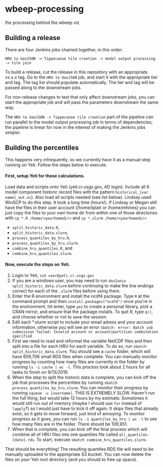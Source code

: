 # wbeep-processing
the processing behind the wbeep viz

## Building a release

There are four Jenkins jobs chained together, in this order:

`HRU to GeoJSON -> Tippecanoe tile creation -> model output processing -> tile join`

To build a release, cut the release in this repository with an appropriate vx.x.x tag.  Go to the `HRU to GeoJSON` job, and start it with the appropriate tier and tag.  The tag list should populate automatically.  The tier and tag will be passed along to the downstream jobs.  

For non-release changes to test that only affect downstream jobs, you can start the appropriate job and will pass the parameters downstream the same way.  

The `HRU to GeoJSON -> Tippecanoe tile creation` part of the pipeline can run parallel to the model output processing job in terms of dependencies; the pipeline is linear for now in the interest of making the Jenkins jobs simpler.  

## Building the percentiles

This happens very infrequently, so we currently have it as a manual step running on Yeti. Follow the steps below to execute.

#### First, setup Yeti for these calculations.

Load data and scripts onto Yeti (yeti.cr.usgs.gov, AD login). Include all 6 model component historic record files with the pattern `historical_[var name]_out.nc`). Also load all scripts needed (see list below). Lindsay used WinSCP to do this step. It took a long time (hours!). If Lindsay or Megan still have the files in their user account (/home/lplatt or /home/mhines) you can just copy the files to your own home dir from within one of those directories with `cp *.R /home/<yourhomedir>` and `cp *.slurm /home/<yourhomedir>`

* `split_historic_data.R`, 
* `split_historic_data.slurm`, 
* `process_quantiles_by_hru.R`, 
* `process_quantiles_by_hru.slurm`
* `combine_hru_quantiles.R`, and
* `combine_hru_quantiles.slurm`.

#### Now, execute the steps on Yeti.

1. Login to Yeti, `ssh user@yeti.cr.usgs.gov`
1. If you are a windows user, you may need to run `dos2unix split_historic_data.slurm` before continuing to make the line endings correct for each of the `.slurm` files before using them.
1. Enter the R environment and install the ncdf4 package. Type `R` at the command prompt and then `install.packages("ncdf4")` once you're in the environment, hit enter, type `yes` to create a personal library, pick a CRAN mirror, and ensure that the package installs. To quit R, type `q()`, and choose whether or not to save the session.
1. Edit each *.slurm script to include your email adress and your account information, otherwise you will see an error `sbatch: error: Batch job submission failed: Invalid account or account/partition combination specified`
1. First we need to read and reformat the variable NetCDF files and then split into a file for each HRU for each variable. To do so, run `sbatch split_historic_data.slurm`. You should see a `cache` folder, which will have 659,706 small RDS files when complete. You can manually monitor progress by counting how many files are currently in the folder by running `ls -1 cache | wc -l`. This process took about 2 hours for all tasks to finish on 9/13/2019.
1. When the step to split the historic data is complete, you can kick off the job that processes the percentiles by running `sbatch process_quantiles_by_hru.slurm`. You can monitor their progress by running `squeue -u [username]`. THIS IS EXTREMELY SLOW. Haven't run the full thing, but would take 12 hours by my estimate. Sometimes it would still run out of memory (maybe I should use `for` instead of `lapply`?) so I would just have to kick it off again. It skips files that already exist, so it gets to move forward, just kind of annoying. To monitor progress as it goes, you can run `ls -1 quantiles_by_hru | wc -l` to see how many files are in the folder. There should be 109,951.
1. When that is complete, you can kick off the final process which will combine all of HRU files into one quantiles file called `all_quantiles-[date].rds`. To start, execute `sbatch combine_hru_quantiles.slurm`.

That should be everything! The resulting quantiles RDS file will need to be manually uploaded to the appropriate S3 bucket. You can now delete the files on your Yeti root directory (and you should to free up space).
